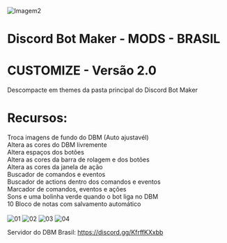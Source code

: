 ![Imagem2](https://user-images.githubusercontent.com/43226244/131952818-12cb8eb1-0337-40e0-a1c8-0cdb3ee3cebb.png)
# Discord Bot Maker - MODS - BRASIL

# CUSTOMIZE - Versão 2.0

Descompacte em themes da pasta principal do Discord Bot Maker
<br>
# Recursos:
Troca imagens de fundo do DBM (Auto ajustavél)<br>
Altera as cores do DBM livremente<br>
Altera espaços dos botões<br>
Altera as cores da barra de rolagem e dos botões<br>
Altera as cores da janela de ação<br>
Buscador de comandos e eventos<br>
Buscador de actions dentro dos comandos e eventos<br>
Marcador de comandos, eventos e ações<br>
Sons e uma bolinha verde quando o bot liga no DBM<br>
10 Bloco de notas com salvamento automático<br><br>
![01](https://user-images.githubusercontent.com/43226244/133122429-e05af127-680d-4619-8da8-7e1172b007cb.png)
![02](https://user-images.githubusercontent.com/43226244/133122436-cd88d16d-4736-41d7-900b-83ec9783087e.png)
![03](https://user-images.githubusercontent.com/43226244/133122439-0adf1097-81c2-4f8e-95c8-c3fc0aa7bc6f.png)
![04](https://user-images.githubusercontent.com/43226244/133122448-bd23068f-5561-4ebf-9324-b850d79c90fa.png)

Servidor do DBM Brasil: https://discord.gg/KfrffKXxbb
